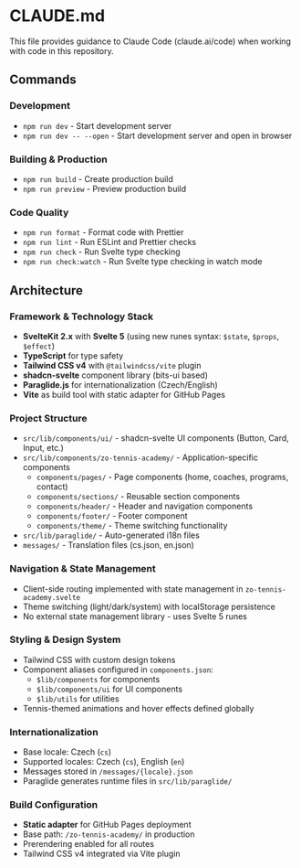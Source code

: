 # CLAUDE.md

This file provides guidance to Claude Code (claude.ai/code) when working with code in this repository.

## Commands

### Development
- `npm run dev` - Start development server
- `npm run dev -- --open` - Start development server and open in browser

### Building & Production
- `npm run build` - Create production build
- `npm run preview` - Preview production build

### Code Quality
- `npm run format` - Format code with Prettier
- `npm run lint` - Run ESLint and Prettier checks
- `npm run check` - Run Svelte type checking
- `npm run check:watch` - Run Svelte type checking in watch mode

## Architecture

### Framework & Technology Stack
- **SvelteKit 2.x** with **Svelte 5** (using new runes syntax: `$state`, `$props`, `$effect`)
- **TypeScript** for type safety
- **Tailwind CSS v4** with `@tailwindcss/vite` plugin
- **shadcn-svelte** component library (bits-ui based)
- **Paraglide.js** for internationalization (Czech/English)
- **Vite** as build tool with static adapter for GitHub Pages

### Project Structure
- `src/lib/components/ui/` - shadcn-svelte UI components (Button, Card, Input, etc.)
- `src/lib/components/zo-tennis-academy/` - Application-specific components
  - `components/pages/` - Page components (home, coaches, programs, contact)
  - `components/sections/` - Reusable section components
  - `components/header/` - Header and navigation components
  - `components/footer/` - Footer component
  - `components/theme/` - Theme switching functionality
- `src/lib/paraglide/` - Auto-generated i18n files
- `messages/` - Translation files (cs.json, en.json)

### Navigation & State Management
- Client-side routing implemented with state management in `zo-tennis-academy.svelte`
- Theme switching (light/dark/system) with localStorage persistence
- No external state management library - uses Svelte 5 runes

### Styling & Design System
- Tailwind CSS with custom design tokens
- Component aliases configured in `components.json`:
  - `$lib/components` for components
  - `$lib/components/ui` for UI components
  - `$lib/utils` for utilities
- Tennis-themed animations and hover effects defined globally

### Internationalization
- Base locale: Czech (`cs`)
- Supported locales: Czech (`cs`), English (`en`)
- Messages stored in `/messages/{locale}.json`
- Paraglide generates runtime files in `src/lib/paraglide/`

### Build Configuration
- **Static adapter** for GitHub Pages deployment
- Base path: `/zo-tennis-academy/` in production
- Prerendering enabled for all routes
- Tailwind CSS v4 integrated via Vite plugin